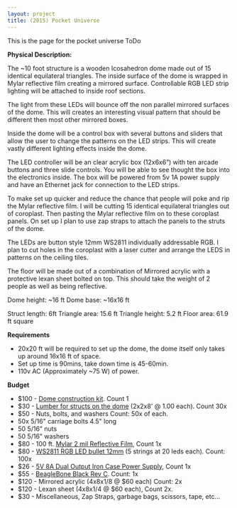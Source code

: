 ```yaml
---
layout: project
title: (2015) Pocket Universe 
---
```


This is the page for the pocket universe
ToDo

**Physical Description:** 

The ~10 foot structure is a wooden Icosahedron dome made out of 15 identical equilateral triangles. The inside surface of the dome is wrapped in Mylar reflective film creating a mirrored surface. Controllable RGB LED strip lighting will be attached to inside roof sections. 

The light from these LEDs will bounce off the non parallel mirrored surfaces of the dome. This will creates an interesting visual pattern that should be different then most other mirrored boxes. 

Inside the dome will be a control box with several buttons and sliders that allow the user to change the patterns on the LED strips. This will create vastly different lighting effects inside the dome.

The LED controller will be an clear acrylic box (12x6x6”) with ten arcade buttons and three slide controls. You will be able to see thought the box into the electronics inside. The box will be powered from 5v 1A power supply and have an Ethernet jack for connection to the LED strips. 



To make set up quicker and reduce the chance that people will poke and rip the Mylar reflective film. I will be cutting 15 identical equilateral triangles out of coroplast. Then  pasting the Mylar reflective film on to these coroplast panels. On set up I plan to use zap straps to attach the panels to the struts of the dome. 

The LEDs are button style 12mm WS2811 individually addressable RGB. I plan to cut holes in the coroplast with a laser cutter and arrange the LEDS in patterns on the ceiling tiles. 

The floor will be made out of a combination of Mirrored acrylic with a protective lexan sheet bolted on top. This should take the weight of 2 people as well as being reflective. 

 
Dome height: ~16 ft 
Dome base: ~16x16 ft 

Struct length: 6ft 
Triangle area: 15.6 ft
Triangle height: 5.2 ft
Floor area: 61.9 ft square 


**Requirements**

 - 20x20 ft will be required to set up the dome, the dome itself only takes up around 16x16 ft of space. 
 - Set up time is 90mins, take down time is 45-60min. 
 - 110v AC (Approximately ~75 W) of power. 


**Budget**

 - $100 - [Dome construction kit](http://www.strombergschickens.com/prod_detail_list/Starplate-Dome-Kit). Count 1 
 - $30 - [Lumber for structs on the dome](http://www.homedepot.ca/product/2x2x8-framing-lumber/954339) (2x2x8' @ 1.00 each). Count 30x 
 - $50 - Nuts, bolts, and washers Count: 50x of each.  
  - 50x 5/16" carriage bolts 4.5" long 
  - 50 5/16" nuts
  - 50 5/16" washers 
 - $80 - 100 ft. [Mylar 2 mil Reflective Film](http://www.homedepot.com/p/Viagrow-100-ft-Mylar-2-mil-Reflective-Film-VMY150/202985199), Count 1x 
 - $80 - [WS2811 RGB LED bullet 12mm](http://www.alibaba.com/product-detail/WS2811-Pixel-Addressable-RGB-Lighting-Decoration_1722595688.html) (5 strings at 20 leds each). Count: 100x  
 - $26 - [5V 8A Dual Output Iron Case Power Supply](http://www.dx.com/p/t60-5-12-12v-5a-5v-8a-dual-output-iron-case-power-supply-245113#.VEDH5PldV8E), Count 1x
 - $55 - [BeagleBone Black Rev C](http://www.adafruit.com/product/1996). Count: 1x 
 - $120 - Mirrored acrylic (4x8x1/8 @ $60 each) Count: 2x 
 - $120 - Lexan sheet (4x8x1/4 @ $60 each), Count 2x. 
 - $30 - Miscellaneous, Zap Straps, garbage bags, scissors, tape, etc… 